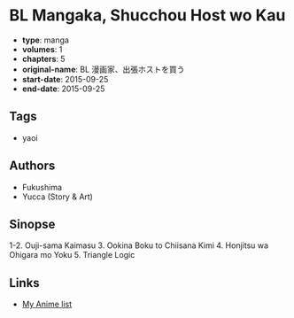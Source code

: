 # BL Mangaka, Shucchou Host wo Kau

-   **type**: manga
-   **volumes**: 1
-   **chapters**: 5
-   **original-name**: BL 漫画家、出張ホストを買う
-   **start-date**: 2015-09-25
-   **end-date**: 2015-09-25

## Tags

-   yaoi

## Authors

-   Fukushima
-   Yucca (Story & Art)

## Sinopse

1-2. Ouji-sama Kaimasu 3. Ookina Boku to Chiisana Kimi 4. Honjitsu wa Ohigara mo Yoku 5. Triangle Logic

## Links

-   [My Anime list](https://myanimelist.net/manga/132245/BL_Mangaka_Shucchou_Host_wo_Kau)
